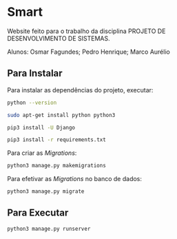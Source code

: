 # Smart

Website feito para o trabalho da disciplina PROJETO DE DESENVOLVIMENTO DE SISTEMAS.

Alunos: Osmar Fagundes; Pedro Henrique; Marco Aurélio

## Para Instalar

Para instalar as dependências do projeto, executar:

```bash
python --version
```

```bash
sudo apt-get install python python3
```

```bash
pip3 install -U Django
```

```bash
pip3 install -r requirements.txt
```

Para criar as _Migrations_:

```bash
python3 manage.py makemigrations
```

Para efetivar as _Migrations_ no banco de dados:

```bash
python3 manage.py migrate
```

## Para Executar

```bash
python3 manage.py runserver
```
